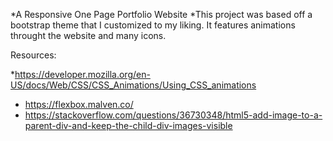 *A Responsive One Page Portfolio Website 
*This project was based off a bootstrap theme that I customized to my liking. It features animations throught the website and many icons. 

Resources:

*https://developer.mozilla.org/en-US/docs/Web/CSS/CSS_Animations/Using_CSS_animations
* https://flexbox.malven.co/
* https://stackoverflow.com/questions/36730348/html5-add-image-to-a-parent-div-and-keep-the-child-div-images-visible

